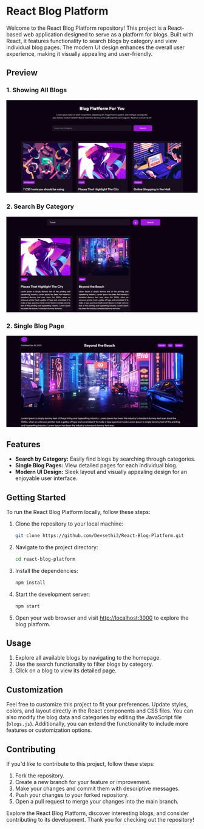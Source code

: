 # React Blog Platform

Welcome to the React Blog Platform repository! This project is a React-based web application designed to serve as a platform for blogs. Built with React, it features functionality to search blogs by category and view individual blog pages. The modern UI design enhances the overall user experience, making it visually appealing and user-friendly.

## Preview

### 1. Showing All Blogs

![React Blog Platform - Showing All Blogs](Preview_Show_All_Blogs.png)

### 2. Search By Category

![React Blog Platform - Single Blog Page](Preview_Search-Category.png)

### 2. Single Blog Page

![React Blog Platform - Single Blog Page](Preview_Single_Blog_Page.png)

## Features

- **Search by Category:** Easily find blogs by searching through categories.
- **Single Blog Pages:** View detailed pages for each individual blog.
- **Modern UI Design:** Sleek layout and visually appealing design for an enjoyable user interface.

## Getting Started

To run the React Blog Platform locally, follow these steps:

1. Clone the repository to your local machine:

   ```bash
   git clone https://github.com/Devsethi3/React-Blog-Platform.git
   ```

2. Navigate to the project directory:

   ```bash
   cd react-blog-platform
   ```

3. Install the dependencies:

   ```bash
   npm install
   ```

4. Start the development server:

   ```bash
   npm start
   ```

5. Open your web browser and visit [http://localhost:3000](http://localhost:3000) to explore the blog platform.

## Usage

1. Explore all available blogs by navigating to the homepage.
2. Use the search functionality to filter blogs by category.
3. Click on a blog to view its detailed page.

## Customization

Feel free to customize this project to fit your preferences. Update styles, colors, and layout directly in the React components and CSS files. You can also modify the blog data and categories by editing the JavaScript file (`blogs.js`). Additionally, you can extend the functionality to include more features or customization options.

## Contributing

If you'd like to contribute to this project, follow these steps:

1. Fork the repository.
2. Create a new branch for your feature or improvement.
3. Make your changes and commit them with descriptive messages.
4. Push your changes to your forked repository.
5. Open a pull request to merge your changes into the main branch.

Explore the React Blog Platform, discover interesting blogs, and consider contributing to its development. Thank you for checking out the repository!